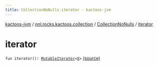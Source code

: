 ```yaml
---
title: CollectionNoNulls.iterator - kactoos-jvm
---
```


[kactoos-jvm](../../index.html) / [nnl.rocks.kactoos.collection](../index.html) / [CollectionNoNulls](index.html) / [iterator](./iterator.html)

# iterator

`fun iterator(): `[`MutableIterator`](https://kotlinlang.org/api/latest/jvm/stdlib/kotlin.collections/-mutable-iterator/index.html)`<`[`X`](index.html#X)`>` [(source)](https://github.com/neonailol/kactoos/blob/master/kactoos-jvm/src/main/kotlin/nnl/rocks/kactoos/collection/CollectionNoNulls.kt#L24)